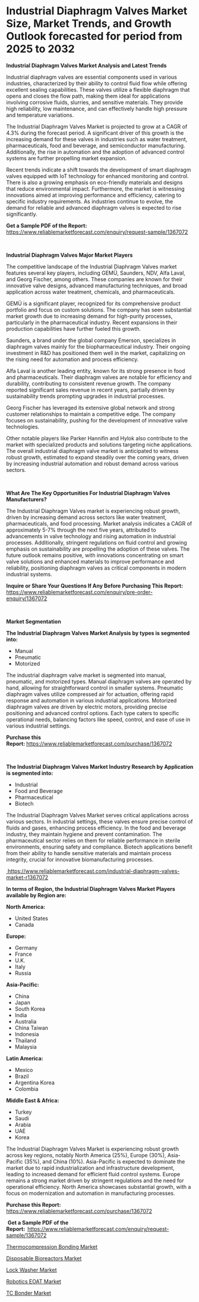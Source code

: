 <p><h1>Industrial Diaphragm Valves Market Size, Market Trends, and Growth Outlook forecasted for period from 2025 to 2032</h1></p><p><strong>Industrial Diaphragm Valves Market Analysis and Latest Trends</strong></p>
<p><p>Industrial diaphragm valves are essential components used in various industries, characterized by their ability to control fluid flow while offering excellent sealing capabilities. These valves utilize a flexible diaphragm that opens and closes the flow path, making them ideal for applications involving corrosive fluids, slurries, and sensitive materials. They provide high reliability, low maintenance, and can effectively handle high pressure and temperature variations.</p><p>The Industrial Diaphragm Valves Market is projected to grow at a CAGR of 4.3% during the forecast period. A significant driver of this growth is the increasing demand for these valves in industries such as water treatment, pharmaceuticals, food and beverage, and semiconductor manufacturing. Additionally, the rise in automation and the adoption of advanced control systems are further propelling market expansion.</p><p>Recent trends indicate a shift towards the development of smart diaphragm valves equipped with IoT technology for enhanced monitoring and control. There is also a growing emphasis on eco-friendly materials and designs that reduce environmental impact. Furthermore, the market is witnessing innovations aimed at improving performance and efficiency, catering to specific industry requirements. As industries continue to evolve, the demand for reliable and advanced diaphragm valves is expected to rise significantly.</p></p>
<p><strong>Get a Sample PDF of the Report:&nbsp;</strong> <a href="https://www.reliablemarketforecast.com/enquiry/request-sample/1367072?utm_campaign=3446&utm_medium=2&utm_source=Github&utm_content=ia&utm_term=22032025&utm_id=industrial-diaphragm-valves">https://www.reliablemarketforecast.com/enquiry/request-sample/1367072</a></p>
<p>&nbsp;</p>
<p><strong>Industrial Diaphragm Valves Major Market Players</strong></p>
<p><p>The competitive landscape of the Industrial Diaphragm Valves market features several key players, including GEMÜ, Saunders, NDV, Alfa Laval, and Georg Fischer, among others. These companies are known for their innovative valve designs, advanced manufacturing techniques, and broad application across water treatment, chemicals, and pharmaceuticals.</p><p>GEMÜ is a significant player, recognized for its comprehensive product portfolio and focus on custom solutions. The company has seen substantial market growth due to increasing demand for high-purity processes, particularly in the pharmaceutical industry. Recent expansions in their production capabilities have further fueled this growth.</p><p>Saunders, a brand under the global company Emerson, specializes in diaphragm valves mainly for the biopharmaceutical industry. Their ongoing investment in R&D has positioned them well in the market, capitalizing on the rising need for automation and process efficiency.</p><p>Alfa Laval is another leading entity, known for its strong presence in food and pharmaceuticals. Their diaphragm valves are notable for efficiency and durability, contributing to consistent revenue growth. The company reported significant sales revenue in recent years, partially driven by sustainability trends prompting upgrades in industrial processes.</p><p>Georg Fischer has leveraged its extensive global network and strong customer relationships to maintain a competitive edge. The company focuses on sustainability, pushing for the development of innovative valve technologies.</p><p>Other notable players like Parker Hannifin and Hylok also contribute to the market with specialized products and solutions targeting niche applications. The overall industrial diaphragm valve market is anticipated to witness robust growth, estimated to expand steadily over the coming years, driven by increasing industrial automation and robust demand across various sectors.</p></p>
<p>&nbsp;</p>
<p><strong>What Are The Key Opportunities For Industrial Diaphragm Valves Manufacturers?</strong></p>
<p><p>The Industrial Diaphragm Valves market is experiencing robust growth, driven by increasing demand across sectors like water treatment, pharmaceuticals, and food processing. Market analysis indicates a CAGR of approximately 5-7% through the next five years, attributed to advancements in valve technology and rising automation in industrial processes. Additionally, stringent regulations on fluid control and growing emphasis on sustainability are propelling the adoption of these valves. The future outlook remains positive, with innovations concentrating on smart valve solutions and enhanced materials to improve performance and reliability, positioning diaphragm valves as critical components in modern industrial systems.</p></p>
<p><strong>Inquire or Share Your Questions If Any Before Purchasing This Report:</strong> <a href="https://www.reliablemarketforecast.com/enquiry/pre-order-enquiry/1367072?utm_campaign=3446&utm_medium=2&utm_source=Github&utm_content=ia&utm_term=22032025&utm_id=industrial-diaphragm-valves">https://www.reliablemarketforecast.com/enquiry/pre-order-enquiry/1367072</a></p>
<p>&nbsp;</p>
<p><strong>Market Segmentation</strong></p>
<p><strong>The Industrial Diaphragm Valves Market Analysis by types is segmented into:</strong></p>
<p><ul><li>Manual</li><li>Pneumatic</li><li>Motorized</li></ul></p>
<p><p>The industrial diaphragm valve market is segmented into manual, pneumatic, and motorized types. Manual diaphragm valves are operated by hand, allowing for straightforward control in smaller systems. Pneumatic diaphragm valves utilize compressed air for actuation, offering rapid response and automation in various industrial applications. Motorized diaphragm valves are driven by electric motors, providing precise positioning and advanced control options. Each type caters to specific operational needs, balancing factors like speed, control, and ease of use in various industrial settings.</p></p>
<p><strong>Purchase this Report:&nbsp;</strong><a href="https://www.reliablemarketforecast.com/purchase/1367072?utm_campaign=3446&utm_medium=2&utm_source=Github&utm_content=ia&utm_term=22032025&utm_id=industrial-diaphragm-valves">https://www.reliablemarketforecast.com/purchase/1367072</a></p>
<p>&nbsp;</p>
<p><strong>The Industrial Diaphragm Valves Market Industry Research by Application is segmented into:</strong></p>
<p><ul><li>Industrial</li><li>Food and Beverage</li><li>Pharmaceutical</li><li>Biotech</li></ul></p>
<p><p>The Industrial Diaphragm Valves Market serves critical applications across various sectors. In industrial settings, these valves ensure precise control of fluids and gases, enhancing process efficiency. In the food and beverage industry, they maintain hygiene and prevent contamination. The pharmaceutical sector relies on them for reliable performance in sterile environments, ensuring safety and compliance. Biotech applications benefit from their ability to handle sensitive materials and maintain process integrity, crucial for innovative biomanufacturing processes.</p></p>
<p><a href="https://www.reliablemarketforecast.com/industrial-diaphragm-valves-market-r1367072?utm_campaign=3446&utm_medium=2&utm_source=Github&utm_content=ia&utm_term=22032025&utm_id=industrial-diaphragm-valves">&nbsp;https://www.reliablemarketforecast.com/industrial-diaphragm-valves-market-r1367072</a></p>
<p><strong>In terms of Region, the Industrial Diaphragm Valves Market Players available by Region are:</strong></p>
<p>
    <p> <strong> North America: </strong>
        <ul>
            <li>United States</li>
            <li>Canada</li>
        </ul>
        </p> 
    <p> <strong> Europe: </strong>
        <ul>
            <li>Germany</li>
            <li>France</li>
            <li>U.K.</li>
            <li>Italy</li>
            <li>Russia</li>
        </ul>
        </p> 
    <p> <strong> Asia-Pacific: </strong>
        <ul>
            <li>China</li>
            <li>Japan</li>
            <li>South Korea</li>
            <li>India</li>
            <li>Australia</li>
            <li>China Taiwan</li>
            <li>Indonesia</li>
            <li>Thailand</li>
            <li>Malaysia</li>
        </ul>
        </p> 
    <p> <strong> Latin America: </strong>
        <ul>
            <li>Mexico</li>
            <li>Brazil</li>
            <li>Argentina Korea</li>
            <li>Colombia</li>
        </ul>
        </p> 
    <p> <strong> Middle East & Africa: </strong>
        <ul>
            <li>Turkey</li>
            <li>Saudi</li>
            <li>Arabia</li>
            <li>UAE</li>
            <li>Korea</li>
        </ul>
    </p>
    </p>
<p><p>The Industrial Diaphragm Valves Market is experiencing robust growth across key regions, notably North America (25%), Europe (30%), Asia-Pacific (35%), and China (10%). Asia-Pacific is expected to dominate the market due to rapid industrialization and infrastructure development, leading to increased demand for efficient fluid control systems. Europe remains a strong market driven by stringent regulations and the need for operational efficiency. North America showcases substantial growth, with a focus on modernization and automation in manufacturing processes.</p></p>
<p><strong>Purchase this Report: </strong><a href="https://www.reliablemarketforecast.com/purchase/1367072?utm_campaign=3446&utm_medium=2&utm_source=Github&utm_content=ia&utm_term=22032025&utm_id=industrial-diaphragm-valves">https://www.reliablemarketforecast.com/purchase/1367072</a></p>
<p>&nbsp;<strong>Get a Sample PDF of the Report:&nbsp;&nbsp;</strong><a href="https://www.reliablemarketforecast.com/enquiry/request-sample/1367072?utm_campaign=3446&utm_medium=2&utm_source=Github&utm_content=ia&utm_term=22032025&utm_id=industrial-diaphragm-valves">https://www.reliablemarketforecast.com/enquiry/request-sample/1367072</a></p>
<p><strong></strong></p>
<p><p><a href="https://www.linkedin.com/pulse/understanding-thermocompression-bonding-market-2025-2032-development-cap9c?utm_campaign=3446&utm_medium=2&utm_source=Github&utm_content=ia&utm_term=22032025&utm_id=industrial-diaphragm-valves">Thermocompression Bonding Market</a></p><p><a href="https://www.linkedin.com/pulse/comprehensive-analysis-disposable-bioreactors-market-size-srr9c?utm_campaign=3446&utm_medium=2&utm_source=Github&utm_content=ia&utm_term=22032025&utm_id=industrial-diaphragm-valves">Disposable Bioreactors Market</a></p><p><a href="https://www.linkedin.com/pulse/lock-washer-industry-report-revenue-forecast-market-growth-projected-hmltc?utm_campaign=3446&utm_medium=2&utm_source=Github&utm_content=ia&utm_term=22032025&utm_id=industrial-diaphragm-valves">Lock Washer Market</a></p><p><a href="https://www.linkedin.com/pulse/analytics-driven-insights-robotics-eoat-market-revenue-growth-mjlwc?utm_campaign=3446&utm_medium=2&utm_source=Github&utm_content=ia&utm_term=22032025&utm_id=industrial-diaphragm-valves">Robotics EOAT Market</a></p><p><a href="https://www.linkedin.com/pulse/tc-bonder-market-report-product-type-end-use-application-region-bq1uc?utm_campaign=3446&utm_medium=2&utm_source=Github&utm_content=ia&utm_term=22032025&utm_id=industrial-diaphragm-valves">TC Bonder Market</a></p></p>